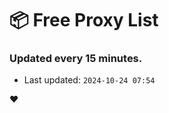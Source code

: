 # :package: Free Proxy List
### Updated every 15 minutes.

- Last updated: `2024-10-24 07:54`

:heart:
